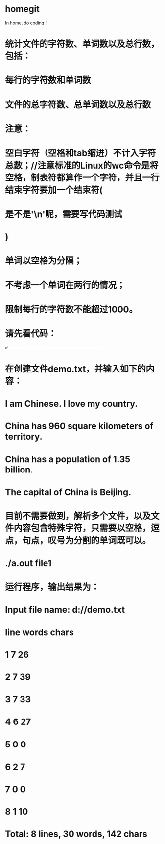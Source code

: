 # homegit
In home, do coding !
#
#
#   统计文件的字符数、单词数以及总行数，包括：
#
#   每行的字符数和单词数
#   文件的总字符数、总单词数以及总行数
#
#   注意：
#   空白字符（空格和tab缩进）不计入字符总数；//注意标准的Linux的wc命令是将空格，制表符都算作一个字符，并且一行结束字符要加一个结束符(
#	是不是'\n'呢，需要写代码测试
#	)
#   单词以空格为分隔；
#   不考虑一个单词在两行的情况；
#   限制每行的字符数不能超过1000。
#   请先看代码：
#------------------------------------------------
#   在创建文件demo.txt，并输入如下的内容：
#
#   I am Chinese. I love my country.
#   China has 960 square kilometers of territory.
#   China has a population of 1.35 billion.
#   The capital of China is Beijing.
#
#   目前不需要做到，解析多个文件，以及文件内容包含特殊字符，只需要以空格，逗点，句点，叹号为分割的单词既可以。
#
#	./a.out file1
#   运行程序，输出结果为：
#
#	Input file name: d://demo.txt
#	line   words  chars
#	1      7      26
#	2      7      39
#	3      7      33
#	4      6      27
#	5      0      0
#	6      2      7
#	7      0      0
#	8      1      10
#	Total: 8 lines, 30 words, 142 chars

